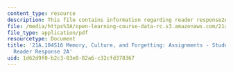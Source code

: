```yaml
---
content_type: resource
description: This file contains information regarding reader response2A.
file: /media/https%3A/open-learning-course-data-rc.s3.amazonaws.com/21a-104-memory-culture-forgetting-spring-2016/1d62d9f0b2c303e882a6c32cfd378367_MIT21A_104S16_Response2A.pdf
file_type: application/pdf
resourcetype: Document
title: '21A.104S16 Memory, Culture, and Forgetting: Assignments - Student Example
  Reader Response 2A'
uid: 1d62d9f0-b2c3-03e8-82a6-c32cfd378367
---
```

